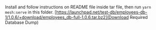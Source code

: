 Install and follow instructions on README file inside tar file, then run `yarn mesh:serve` in this folder.
[https://launchpad.net/test-db/employees-db-1/1.0.6/+download/employees_db-full-1.0.6.tar.bz2](Download Required Database Dump)
